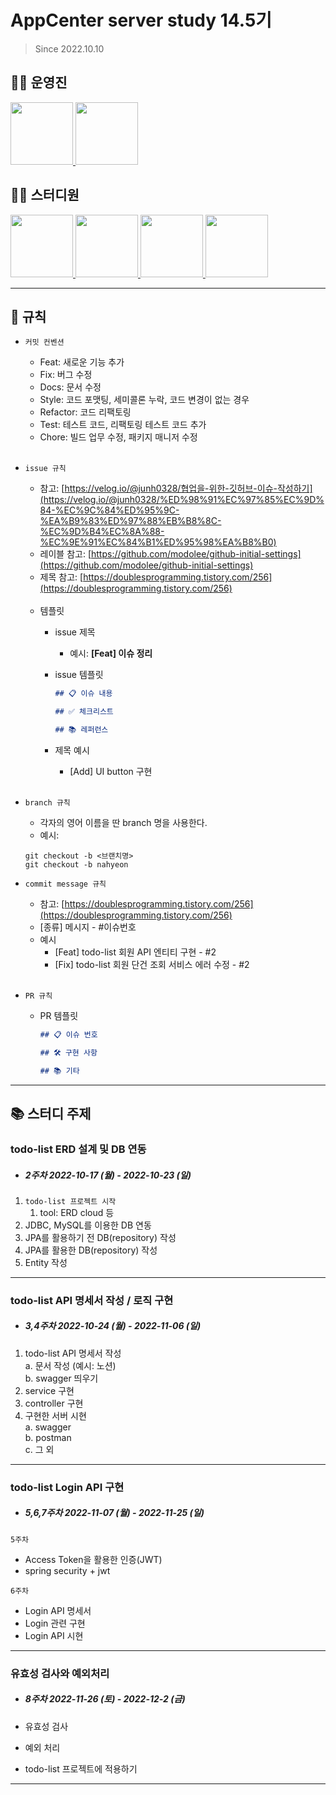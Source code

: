 # AppCenter server study 14.5기
> Since 2022.10.10

## 👨‍💻 운영진

<p>
    <a href="https://github.com/nahyeon99">
      <img src="https://avatars.githubusercontent.com/u/69833665?v=4" width="100">
    </a>
    <a href="https://github.com/gs97ahn">
      <img src="https://avatars.githubusercontent.com/u/84578465?v=4" width="100">
    </a>
</p>

## 👨‍💻  스터디원

<p>
    <a href="https://github.com/Juser0">
      <img src="https://avatars.githubusercontent.com/u/108407945?v=4" width="100">
    </a>
    <a href="https://github.com/jd-hyun">
      <img src="https://avatars.githubusercontent.com/u/98350310?v=4" width="100">
    </a>
    <a href="https://github.com/eunki96">
      <img src="https://avatars.githubusercontent.com/u/114793764?v=4" width="100">
    </a>
    <a href="https://github.com/dbswl067">
      <img src="https://avatars.githubusercontent.com/u/76262688?v=4" width="100">
    </a>
</p>

---

## 📝 규칙

- `커밋 컨벤션`

    - Feat: 새로운 기능 추가
    - Fix: 버그 수정
    - Docs: 문서 수정
    - Style: 코드 포맷팅, 세미콜론 누락, 코드 변경이 없는 경우
    - Refactor: 코드 리팩토링
    - Test: 테스트 코드, 리팩토링 테스트 코드 추가
    - Chore: 빌드 업무 수정, 패키지 매니저 수정
<br><br>
      
- `issue 규칙`
    - 참고: [https://velog.io/@junh0328/협업을-위한-깃허브-이슈-작성하기](https://velog.io/@junh0328/%ED%98%91%EC%97%85%EC%9D%84-%EC%9C%84%ED%95%9C-%EA%B9%83%ED%97%88%EB%B8%8C-%EC%9D%B4%EC%8A%88-%EC%9E%91%EC%84%B1%ED%95%98%EA%B8%B0)
    - 레이블 참고:
      [https://github.com/modolee/github-initial-settings](https://github.com/modolee/github-initial-settings)
    - 제목 참고: [https://doublesprogramming.tistory.com/256](https://doublesprogramming.tistory.com/256)
      <br><br>
    - 템플릿
        - issue 제목
            - 예시: **[Feat] 이슈 정리**
        - issue 템플릿

            ```markdown
            ## 📋 이슈 내용
            
            ## ✅ 체크리스트
            
            ## 📚 레퍼런스
            
            ```
        - 제목 예시
            - [Add] UI button 구현
    <br><br>
- `branch 규칙`
    - 각자의 영어 이름을 딴 branch 명을 사용한다.
    - 예시: 
    ```
  git checkout -b <브랜치명>      
  git checkout -b nahyeon
    ```
    
- `commit message 규칙`
    - 참고: [https://doublesprogramming.tistory.com/256](https://doublesprogramming.tistory.com/256)
    - [종류] 메시지 - #이슈번호
    - 예시
        - [Feat] todo-list 회원 API 엔티티 구현 - #2
        - [Fix] todo-list 회원 단건 조회 서비스 에러 수정 - #2
    <br><br>
- `PR 규칙`
    - PR 템플릿

        ```markdown
        ## 📋 이슈 번호
        
        ## 🛠 구현 사항
        
        ## 📚 기타
        
        ```

---

## 📚 스터디 주제

### todo-list ERD 설계 및 DB 연동
- ##### 2주차 2022-10-17 (월) - 2022-10-23 (일)

1. `todo-list 프로젝트 시작`
    1. tool: ERD cloud 등
2. JDBC, MySQL를 이용한 DB 연동
3. JPA를 활용하기 전 DB(repository) 작성
4. JPA를 활용한 DB(repository) 작성
5. Entity 작성

---

### todo-list API 명세서 작성 / 로직 구현
- ##### 3,4주차 2022-10-24 (월) - 2022-11-06 (일)

1. todo-list API 명세서 작성<br>
    a. 문서 작성 (예시: 노션)<br>
    b. swagger 띄우기<br>
2. service 구현
3. controller 구현
4. 구현한 서버 시현 <br>
    a. swagger <br>
    b. postman <br>
    c. 그 외 <br>
   
---

### todo-list Login API 구현
- ##### 5,6,7주차 2022-11-07 (월) - 2022-11-25 (일)

`5주차` <br>
- Access Token을 활용한 인증(JWT)
- spring security + jwt

`6주차` <br>
- Login API 명세서
- Login 관련 구현
- Login API 시현

---

### 유효성 검사와 예외처리
- ##### 8주차 2022-11-26 (토) - 2022-12-2 (금)

- 유효성 검사
- 예외 처리

- todo-list 프로젝트에 적용하기
---
